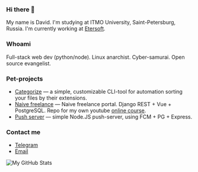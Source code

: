 ### Hi there 👋

My name is David. I'm studying at ITMO University, Saint-Petersburg, Russia. I'm currently working at [Etersoft](https://github.com/etersoft).

### Whoami

Full-stack web dev (python/node). Linux anarсhist. Cyber-samurai. Open source evangelist. 

### Pet-projects

- [Categorize](https://github.com/kantegory/categorize) — a simple, customizable CLI-tool for automation sorting your files by their extensions.
- [Naive freelance](https://github.com/kantegory/naive-freelance) — Naive freelance portal. Django REST + Vue + PostgreSQL. Repo for my own youtube [online course](https://www.youtube.com/watch?v=CqA9e3VNTW4&list=PLAhg4XYCffEk-Sa5xxvpcpWpQFlckLIMy).
- [Push server](https://github.com/kantegory/push-server) — simple Node.JS push-server, using FCM + PG + Express.

### Contact me

- [Telegram](https://t.me/kantegory)
- [Email](mailto:davidobryakov@gmail.com)

![My GitHub Stats](https://github-readme-stats.vercel.app/api?username=kantegory&show_icons=true)

<!--
**kantegory/kantegory** is a ✨ _special_ ✨ repository because its `README.md` (this file) appears on your GitHub profile.

Here are some ideas to get you started:

- 🔭 I’m currently working on ...
- 🌱 I’m currently learning ...
- 👯 I’m looking to collaborate on ...
- 🤔 I’m looking for help with ...
- 💬 Ask me about ...
- 📫 How to reach me: ...
- 😄 Pronouns: ...
- ⚡ Fun fact: ...
-->
